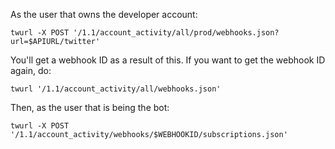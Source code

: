 
As the user that owns the developer account:

```
twurl -X POST '/1.1/account_activity/all/prod/webhooks.json?url=$APIURL/twitter'
```

You'll get a webhook ID as a result of this. If you want to get the webhook ID again, do:


```
twurl '/1.1/account_activity/all/webhooks.json'
```

Then, as the user that is being the bot:

```
twurl -X POST '/1.1/account_activity/webhooks/$WEBHOOKID/subscriptions.json'
```